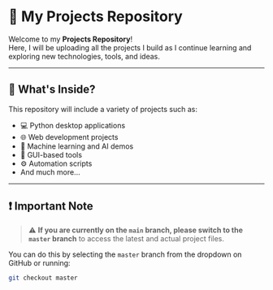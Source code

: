 # 🚀 My Projects Repository

Welcome to my **Projects Repository**!  
Here, I will be uploading all the projects I build as I continue learning and exploring new technologies, tools, and ideas.

---

## 📁 What's Inside?

This repository will include a variety of projects such as:

- 💻 Python desktop applications  
- 🌐 Web development projects  
- 🤖 Machine learning and AI demos  
- 📱 GUI-based tools  
- ⚙️ Automation scripts  
- And much more...

---

## ❗️ Important Note

> ⚠️ **If you are currently on the `main` branch, please switch to the `master` branch** to access the latest and actual project files.

You can do this by selecting the `master` branch from the dropdown on GitHub or running:
```bash
git checkout master
